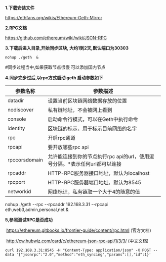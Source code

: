 **1.下载安装文件**

https://ethfans.org/wikis/Ethereum-Geth-Mirror 



**2.RPC文档**

https://github.com/ethereum/wiki/wiki/JSON-RPC 



**3.下载后进入目录,开始同步区块, 大约1到2天,默认端口为30303**

```
nohup ./geth  & 
```

\#同步过程当中,如果获取节点很慢 可以添加国内节点



**4.同步完步过后,以rpc方式启动 geth 启动参数如下**

| 参数名称      | 参数描述                                                     |
| ------------- | ------------------------------------------------------------ |
| datadir       | 设置当前区块链网络数据存放的位置                             |
| nodiscover    | 私有链地址，不会被网上看到                                   |
| console       | 启动命令行模式，可以在Geth中执行命令                         |
| identity      | 区块链的标示，用于标示目前网络的名字                         |
| rpc           | 开启rpc通道                                                  |
| rpcapi        | 要开放哪些rpc api                                            |
| rpccorsdomain | 允许能连接到你的节点执行rpc api的url，使用逗号分隔。*表示任何url都可以连接 |
| rpcaddr       | HTTP-RPC服务器接口地址，默认为localhost                      |
| rpcport       | HTTP-RPC服务器端口地址，默认为8545                           |
| networkid     | 网络标识，私有链取一个大于4的随意的值                        |



nohup  ./geth --rpc --rpcaddr 192.168.3.31 --rpcapi eth,web3,admin,personal,net &  



**5,参照测试RPC是否成功**

​     <https://ethereum.gitbooks.io/frontier-guide/content/rpc.html>  (官方文档)

​     <http://cw.hubwiz.com/card/c/ethereum-json-rpc-api/1/3/3/>  (中文文档)



```
curl 192.168.3.31:8545 -H "Content-Type: application/json" -X POST --data '{"jsonrpc":"2.0","method":"eth_syncing","params":[],"id":1}' 
```



